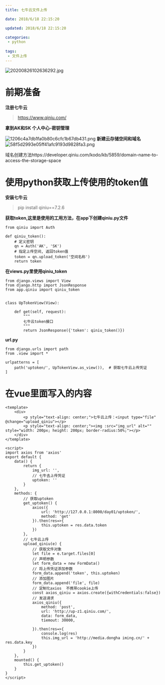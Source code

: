 ```yaml
---
title: 七牛云文件上传

date: 2018/6/18 22:15:20

updated: 2018/6/18 22:15:20

categories:
 - python
 
tags:
 - 文件上传
---
```

![20200826102636292.jpg](https://i.loli.net/2021/02/01/mGWJefdCR9EaIlk.jpg)

# 前期准备
**注册七牛云**
>https://www.qiniu.com/

**拿到AK和SK 个人中心-密钥管理**

![1206c4a7db1fa0b80c6cfc1b67db431.png](https://i.loli.net/2021/03/19/URmvF5TLbgXnlSY.png)
**新建云存储空间和域名**
![58f5d2993e05ff41afc9193d9828fa3.png](https://i.loli.net/2021/03/19/WX3UKgn1rwq6JSM.png)

域名创建方法https://developer.qiniu.com/kodo/kb/5859/domain-name-to-access-the-storage-space

# 使用python获取上传使用的token值
**安装七牛云**
>pip install qiniu==7.2.6

**获取token,这里是使用的工用方法，在app下创建qiniu.py文件**
```
from qiniu import Auth

def qiniu_token():
    # 定义密钥
    qn = Auth('AK', 'SK')
    # 指定上传空间, 返回token值
    token = qn.upload_token('空间名称')
    return token
```
**在views.py里使用qiniu_token**
```
from django.views import View
from django.http import JsonResponse
from app.qiniu import qiniu_token


class UpTokenView(View):

    def get(self, request):
        """
        七牛云token接口
        """
        return JsonResponse({'token': qiniu_token()})

```
**url.py**
```
from django.urls import path
from .view import *

urlpatterns = [
    path('uptoken/', UpTokenView.as_view()),  # 获取七牛云上传凭证
]

```
# 在vue里面写入的内容
```
<template>
    <div>
        <p style="text-align: center;">七牛云上传：<input type="file" @change="upload_qiniu"></p>
        <p style="text-align: center;"><img :src="img_url" alt="" style="width: 200px; height: 200px; border-radius:50%;"></p>
    </div>
</template>

<script>
import axios from 'axios'
export default {
    data() {
        return {
            img_url: '',
            // 七牛去上传凭证
            uptoken: ''
        }
    },
    methods: {
        // 获取uptoken
        get_uptoken() {
            axios({
                url: 'http://127.0.0.1:8000/day01/uptoken/',
                method: 'get'
            }).then(res=>{
                this.uptoken = res.data.token
            })
        },
        // 七牛云上传
        upload_qiniu(e) {
            // 获取文件对象
            let file = e.target.files[0]
            // 声明参数
            let form_data = new FormData()
            // 将上传凭证添加参数
            form_data.append('token', this.uptoken)
            // 添加图片
            form_data.append('file', file)
            // 定制化axios  不携带cookie上传
            const axios_qiniu = axios.create({withCredentials:false})
            // 发送请求
            axios_qiniu({
                method: 'post',
                url: 'http://up-z1.qiniu.com/',
                data: form_data,
                tiemout: 30000,

            }).then(res=>{
                console.log(res)
                this.img_url = 'http://media.dongha iming.cn/' + res.data.key
            })
        }
    },
    mounted() {
        this.get_uptoken()
    }
}
</script>

```